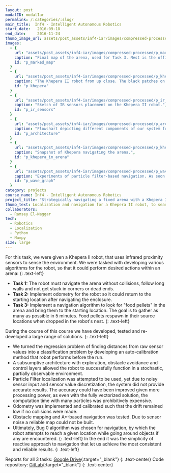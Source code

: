 ```yaml
---
layout: post
modalID: modalIar
permalink: /:categories/:slug/
main_title:  Inf4 - Intelligent Autonomous Robotics
start_date:   2016-09-18
end_date:     2016-11-24
thumb_image_url: assets/post_assets/inf4-iar/images/compressed-processed/p_khepera.png
images:
  - {
    url: "assets/post_assets/inf4-iar/images/compressed-processed/p_marked_map.png",
    caption: "Final map of the arena, used for Task 3. Nest is the official starting locations of the robot that it starts from (any orientation) and points are locations with 'food'. Robot needed to find food locations and bring the pellet to the nest. Pickup and dropping of the pellets were signaled by the arbiter with the press of the space bar.",
    id: "p_marked_map"
  }
  - {
    url: "assets/post_assets/inf4-iar/images/compressed-processed/p_khepera.png",
    caption: "The Khepera II robot from up close. The black patches on the front and sides are the IR sensors.",
    id: "p_khepera"
  }
  - {
    url: "assets/post_assets/inf4-iar/images/compressed-processed/p_ir_sensors.png",
    caption: "Sketch of IR sensors placement on the Khepera II robot.",
    id: "p_ir_sensors"
  }
  - {
    url: "assets/post_assets/inf4-iar/images/compressed-processed/p_architecture.png",
    caption: "Flowchart depicting different components of our system for controlling the robot.",
    id: "p_architecture"
  }
  - {
    url: "assets/post_assets/inf4-iar/images/compressed-processed/p_khepera_in_arena.png",
    caption: "Snapshot of Khepera navigating the arena.",
    id: "p_khepera_in_arena"
  }
  - {
    url: "assets/post_assets/inf4-iar/images/compressed-processed/p_wave_graph.png",
    caption: "Experiments of particle filter-based navigation. As soon as the map layout was fixed (Task 3), we created a map of the arena, so the particle filter localization could be used.",
    id: "p_wave_graph"
  }
category: projects
course_name: Inf4 - Intelligent Autonomous Robotics
project_title: "Strategically navigating a fixed arena with a Khepera II"
thumb_text: Localization and navigation for a Khepera II robot, to search an obstacle course for "food" and home return
collaborators:
  - Ramsey El-Naggar
tech:
  - Robotics
  - Localization
  - Python
  - Numpy
size: large
---
```


<div class="post-content-markdown">

For this task, we were given a Khepera II robot, that uses infrared proximity sensors to sense the environment. We were tasked with developing various algorithms for the robot, so that it could perform desired actions within an arena:
{: .text-left}
* **Task 1:** The robot must navigate the arena without collisions, follow long walls and not get stuck in corners or dead ends.
* **Task 2:** Implement odometry for the robot so it could return to the starting location after navigating the enclosure.
* **Task 3:** Implement a navigation algorithm to look for "food pellets" in the arena and bring them to the starting location. The goal is to gather as many as possible in 5 minutes. Food pellets respawn in their source locations when dropped in the robot's nest.
{: .text-left}

During the course of this course we have developed, tested and re-developed a large range of solutions.
{: .text-left}
* We turned the regression problem of finding distances from raw sensor values into a classification problem by developing an auto-calibration method that robot performs before the run.
* A subsumptive architecture with exploration, obstacle avoidance and control layers allowed the robot to successfully function in a stochastic, partially observable environment.
* Particle Filter localization was attempted to be used, yet due to noisy sensor input and sensor value discretization, the system did not provide accurate results. The accuracy could have been improved given more processing power, as even with the fully vectorized solution, the computation time with many particles was prohibitively expensive.
* Odometry was implemented and calibrated such that the drift remained low if no collisions were made.
* Obstacle mapping and A\*-based navigation was tested. Due to sensor noise a reliable map could not be built.
* Ultimately, Bug 0 algorithm was chosen for navigation, by which the robot attempts to reach a given location while going around objects if any are encountered.
{: .text-left}
In the end it was the simplicity of reactive approach to navigation that let us achieve the most consistent and reliable results.
{: .text-left}

Reports for all 3 tasks: [Google Drive](https://drive.google.com/open?id=1NFmrsW8NIIT-TGLA41VM5yh5Kz3KCo_u){:target="_blank"}
{: .text-center}
Code repository: [GitLab](https://gitlab.com/iar/iar){:target="_blank"}
{: .text-center}

</div>
